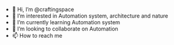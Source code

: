 - 👋 Hi, I’m @craftingspace
- 👀 I’m interested in Automation system, architecture and nature
- 🌱 I’m currently learning Automation system
- 💞️ I’m looking to collaborate on Automation 
- 📫 How to reach me 

<!---
craftingspace/craftingspace is a ✨ special ✨ repository because its `README.md` (this file) appears on your GitHub profile.
You can click the Preview link to take a look at your changes.
--->
